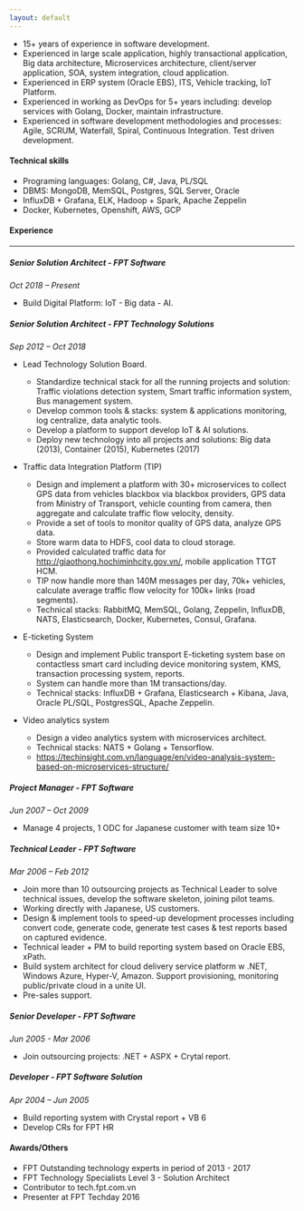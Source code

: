 ```yaml
---
layout: default
---
```


- 15+ years of experience in software development.
- Experienced in large scale application, highly transactional application, Big data architecture, Microservices architecture, client/server application, SOA, system integration, cloud application.
- Experienced in ERP system (Oracle EBS), ITS, Vehicle tracking, IoT Platform.
- Experienced in working as DevOps for 5+ years including: develop services with Golang, Docker, maintain infrastructure.
- Experienced in software development methodologies and processes: Agile, SCRUM, Waterfall, Spiral, Continuous Integration. Test driven development.

#### **Technical skills**
- Programing languages: Golang, C#, Java, PL/SQL
- DBMS: MongoDB, MemSQL, Postgres, SQL Server, Oracle
- InfluxDB + Grafana, ELK, Hadoop + Spark, Apache Zeppelin
- Docker, Kubernetes, Openshift, AWS, GCP

#### **Experience**
----------
##### **Senior Solution Architect - FPT Software**
*Oct 2018 – Present*
- Build Digital Platform: IoT - Big data - AI.

##### **Senior Solution Architect - FPT Technology Solutions**
*Sep 2012 – Oct 2018* 
- Lead Technology Solution Board.
  - Standardize technical stack for all the running projects and solution: Traffic violations detection system, Smart traffic information system, Bus management system.
  - Develop common tools & stacks: system & applications monitoring, log centralize, data analytic tools.
  - Develop a platform to support develop IoT & AI solutions.
  - Deploy new technology into all projects and solutions: Big data (2013), Container (2015), Kubernetes (2017)

- Traffic data Integration Platform (TIP) 
  - Design and implement a platform with 30+ microservices to collect GPS data from vehicles blackbox via blackbox providers, GPS data from Ministry of Transport, vehicle counting from camera, then aggregate and calculate traffic flow velocity, density.
  - Provide a set of tools to monitor quality of GPS data, analyze GPS data.
  - Store warm data to HDFS, cool data to cloud storage.
  - Provided calculated traffic data for http://giaothong.hochiminhcity.gov.vn/, mobile application TTGT HCM. 
  - TIP now handle more than 140M messages per day, 70k+ vehicles, calculate average traffic flow velocity for 100k+ links (road segments).
  - Technical stacks: RabbitMQ, MemSQL, Golang, Zeppelin, InfluxDB, NATS, Elasticsearch, Docker, Kubernetes, Consul, Grafana.

- E-ticketing System
  - Design and implement Public transport E-ticketing system base on contactless smart card including device monitoring system, KMS, transaction processing system, reports.
  - System can handle more than 1M transactions/day.
  - Technical stacks: InfluxDB + Grafana, Elasticsearch + Kibana, Java, Oracle PL/SQL, PostgresSQL, Apache Zeppelin.

- Video analytics system
  - Design a video analytics system with microservices architect.
  - Technical stacks: NATS + Golang + Tensorflow.
  - https://techinsight.com.vn/language/en/video-analysis-system-based-on-microservices-structure/

##### **Project Manager - FPT Software**
*Jun 2007 – Oct 2009*
- Manage 4 projects, 1 ODC for Japanese customer with team size 10+

##### **Technical Leader - FPT Software**
*Mar 2006 – Feb 2012*
- Join more than 10 outsourcing projects as Technical Leader to solve technical issues, develop the software skeleton, joining pilot teams.
- Working directly with Japanese, US customers.
- Design & implement tools to speed-up development processes including convert code, generate code, generate test cases & test reports based on captured evidence.
- Technical leader + PM to build reporting system based on Oracle EBS, xPath.
- Build system architect for cloud delivery service platform w .NET, Windows Azure, Hyper-V, Amazon. Support provisioning, monitoring public/private cloud in a unite UI.
- Pre-sales support.

##### **Senior Developer - FPT Software**
*Jun 2005 - Mar 2006*
- Join outsourcing projects: .NET + ASPX + Crytal report.

##### **Developer - FPT Software Solution**
*Apr 2004 – Jun 2005*
- Build reporting system with Crystal report + VB 6
- Develop CRs for FPT HR

#### Awards/Others
- FPT Outstanding technology experts in period of 2013 - 2017
- FPT Technology Specialists Level 3 - Solution Architect
- Contributor to tech.fpt.com.vn
- Presenter at FPT Techday 2016
